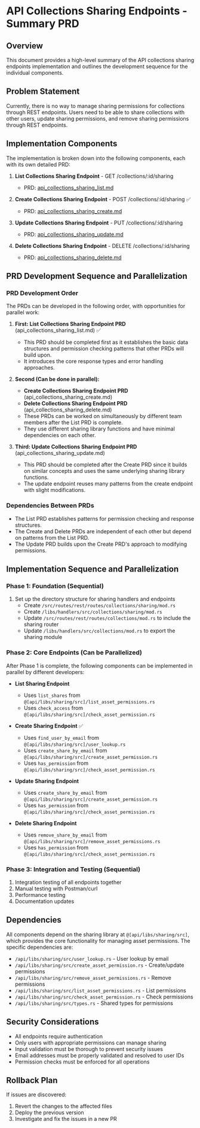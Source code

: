 # API Collections Sharing Endpoints - Summary PRD

## Overview
This document provides a high-level summary of the API collections sharing endpoints implementation and outlines the development sequence for the individual components.

## Problem Statement
Currently, there is no way to manage sharing permissions for collections through REST endpoints. Users need to be able to share collections with other users, update sharing permissions, and remove sharing permissions through REST endpoints.

## Implementation Components
The implementation is broken down into the following components, each with its own detailed PRD:

1. **List Collections Sharing Endpoint** - GET /collections/:id/sharing
   - PRD: [api_collections_sharing_list.md](/Users/dallin/buster/buster/api/prds/active/api_collections_sharing_list.md)

2. **Create Collections Sharing Endpoint** - POST /collections/:id/sharing ✅
   - PRD: [api_collections_sharing_create.md](/Users/dallin/buster/buster/api/prds/active/api_collections_sharing_create.md)

3. **Update Collections Sharing Endpoint** - PUT /collections/:id/sharing
   - PRD: [api_collections_sharing_update.md](/Users/dallin/buster/buster/api/prds/active/api_collections_sharing_update.md)

4. **Delete Collections Sharing Endpoint** - DELETE /collections/:id/sharing
   - PRD: [api_collections_sharing_delete.md](/Users/dallin/buster/buster/api/prds/active/api_collections_sharing_delete.md)

## PRD Development Sequence and Parallelization

### PRD Development Order
The PRDs can be developed in the following order, with opportunities for parallel work:

1. **First: List Collections Sharing Endpoint PRD** (api_collections_sharing_list.md) ✅
   - This PRD should be completed first as it establishes the basic data structures and permission checking patterns that other PRDs will build upon.
   - It introduces the core response types and error handling approaches.

2. **Second (Can be done in parallel):**
   - **Create Collections Sharing Endpoint PRD** (api_collections_sharing_create.md)
   - **Delete Collections Sharing Endpoint PRD** (api_collections_sharing_delete.md)
   - These PRDs can be worked on simultaneously by different team members after the List PRD is complete.
   - They use different sharing library functions and have minimal dependencies on each other.

3. **Third: Update Collections Sharing Endpoint PRD** (api_collections_sharing_update.md)
   - This PRD should be completed after the Create PRD since it builds on similar concepts and uses the same underlying sharing library functions.
   - The update endpoint reuses many patterns from the create endpoint with slight modifications.

### Dependencies Between PRDs
- The List PRD establishes patterns for permission checking and response structures.
- The Create and Delete PRDs are independent of each other but depend on patterns from the List PRD.
- The Update PRD builds upon the Create PRD's approach to modifying permissions.

## Implementation Sequence and Parallelization

### Phase 1: Foundation (Sequential)
1. Set up the directory structure for sharing handlers and endpoints
   - Create `/src/routes/rest/routes/collections/sharing/mod.rs`
   - Create `/libs/handlers/src/collections/sharing/mod.rs`
   - Update `/src/routes/rest/routes/collections/mod.rs` to include the sharing router
   - Update `/libs/handlers/src/collections/mod.rs` to export the sharing module

### Phase 2: Core Endpoints (Can be Parallelized)
After Phase 1 is complete, the following components can be implemented in parallel by different developers:

- **List Sharing Endpoint**
  - Uses `list_shares` from `@[api/libs/sharing/src]/list_asset_permissions.rs`
  - Uses `check_access` from `@[api/libs/sharing/src]/check_asset_permission.rs`

- **Create Sharing Endpoint** ✅
  - Uses `find_user_by_email` from `@[api/libs/sharing/src]/user_lookup.rs`
  - Uses `create_share_by_email` from `@[api/libs/sharing/src]/create_asset_permission.rs`
  - Uses `has_permission` from `@[api/libs/sharing/src]/check_asset_permission.rs`

- **Update Sharing Endpoint**
  - Uses `create_share_by_email` from `@[api/libs/sharing/src]/create_asset_permission.rs`
  - Uses `has_permission` from `@[api/libs/sharing/src]/check_asset_permission.rs`

- **Delete Sharing Endpoint**
  - Uses `remove_share_by_email` from `@[api/libs/sharing/src]/remove_asset_permissions.rs`
  - Uses `has_permission` from `@[api/libs/sharing/src]/check_asset_permission.rs`

### Phase 3: Integration and Testing (Sequential)
1. Integration testing of all endpoints together
2. Manual testing with Postman/curl
3. Performance testing
4. Documentation updates

## Dependencies
All components depend on the sharing library at `@[api/libs/sharing/src]`, which provides the core functionality for managing asset permissions. The specific dependencies are:

- `/api/libs/sharing/src/user_lookup.rs` - User lookup by email
- `/api/libs/sharing/src/create_asset_permission.rs` - Create/update permissions
- `/api/libs/sharing/src/remove_asset_permissions.rs` - Remove permissions
- `/api/libs/sharing/src/list_asset_permissions.rs` - List permissions
- `/api/libs/sharing/src/check_asset_permission.rs` - Check permissions
- `/api/libs/sharing/src/types.rs` - Shared types for permissions

## Security Considerations
- All endpoints require authentication
- Only users with appropriate permissions can manage sharing
- Input validation must be thorough to prevent security issues
- Email addresses must be properly validated and resolved to user IDs
- Permission checks must be enforced for all operations

## Rollback Plan
If issues are discovered:
1. Revert the changes to the affected files
2. Deploy the previous version
3. Investigate and fix the issues in a new PR
